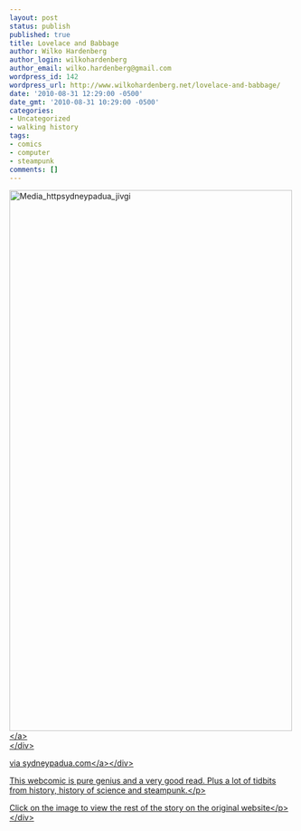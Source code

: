 ```yaml
---
layout: post
status: publish
published: true
title: Lovelace and Babbage
author: Wilko Hardenberg
author_login: wilkohardenberg
author_email: wilko.hardenberg@gmail.com
wordpress_id: 142
wordpress_url: http://www.wilkohardenberg.net/lovelace-and-babbage/
date: '2010-08-31 12:29:00 -0500'
date_gmt: '2010-08-31 10:29:00 -0500'
categories:
- Uncategorized
- walking history
tags:
- comics
- computer
- steampunk
comments: []
---
```


<div class="posterous_bookmarklet_entry">
<div class='p_embed p_image_embed'>
<a href="http:&#47;&#47;www.wilkohardenberg.net&#47;wp-content&#47;uploads&#47;2010&#47;08&#47;media_httpsydneypadua_jivGi.jpg.scaled1000.jpg"><img alt="Media_httpsydneypadua_jivgi" height="955" src="http:&#47;&#47;www.wilkohardenberg.net&#47;wp-content&#47;uploads&#47;2010&#47;08&#47;media_httpsydneypadua_jivGi.jpg.scaled1000-156x300.jpg" width="500" &#47;><&#47;a><br />
<&#47;div></p>
<div class="posterous_quote_citation">via <a href="http:&#47;&#47;sydneypadua.com&#47;2dgoggles&#47;lovelace-and-babbage-vs-the-economy&#47;">sydneypadua.com<&#47;a><&#47;div></p>
<p>This webcomic is pure genius and a very good read. Plus a lot of tidbits from history, history of science and steampunk.<&#47;p></p>
<p>Click on the image to view the rest of the story on the original website<&#47;p><br />
<&#47;div></p>
